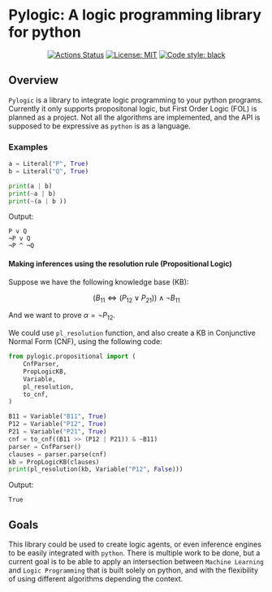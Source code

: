 # Pylogic: A logic programming library for python

<p align="center">
<a href="https://github.com/dpalmasan/py-logic/actions"><img alt="Actions Status" src="https://github.com/dpalmasan/py-logic/workflows/build/badge.svg"></a>
<a href="https://github.com/dpalmasan/py-logic/blob/master/LICENSE"><img alt="License: MIT" src="https://img.shields.io/github/license/dpalmasan/py-logic"></a>
<a href="https://github.com/psf/black"><img alt="Code style: black" src="https://img.shields.io/badge/code%20style-black-000000.svg"></a>
</p>

## Overview

`Pylogic` is a library to integrate logic programming to your python programs. Currently it only supports propositonal logic, but First Order Logic (FOL) is planned as a project. Not all the algorithms are implemented, and the API is supposed to be expressive as `python` is as a language.

### Examples

```python
a = Literal("P", True)
b = Literal("Q", True)

print(a | b)
print(~a | b)
print(~(a | b ))
```

Output:

```
P v Q
¬P v Q
¬P ^ ¬Q
```

#### Making inferences using the resolution rule (Propositional Logic)

Suppose we have the following knowledge base (KB):

$$(B_{11} \Leftrightarrow (P_{12} \vee P_{21})) \wedge \neg B_{11}$$

And we want to prove $\alpha = \neg P_{12}$.

We could use `pl_resolution` function, and also create a KB in Conjunctive Normal Form (CNF), using the following code:

```python
from pylogic.propositional import (
    CnfParser,
    PropLogicKB,
    Variable,
    pl_resolution,
    to_cnf,
)

B11 = Variable("B11", True)
P12 = Variable("P12", True)
P21 = Variable("P21", True)
cnf = to_cnf((B11 >> (P12 | P21)) & ~B11)
parser = CnfParser()
clauses = parser.parse(cnf)
kb = PropLogicKB(clauses)
print(pl_resolution(kb, Variable("P12", False)))
```

Output:

```
True
```

## Goals

This library could be used to create logic agents, or even inference engines to be easily integrated with `python`. There is multiple work to be done, but a current goal is to be able to apply an intersection between `Machine Learning` and `Logic Programming` that is built solely on python, and with the flexibility of using different algorithms depending the context.
